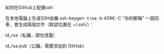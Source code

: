 如何在Github上配置ssh

在本地電腦上生成SSH金鑰
ssh-keygen -t rsa -b 4096 -C "你的郵箱"
一路回車，會生成兩個文件（默認位置在 ~/.ssh/）：

id_rsa（私鑰，請勿泄露）

id_rsa.pub（公鑰，需要添加到 GitHub）